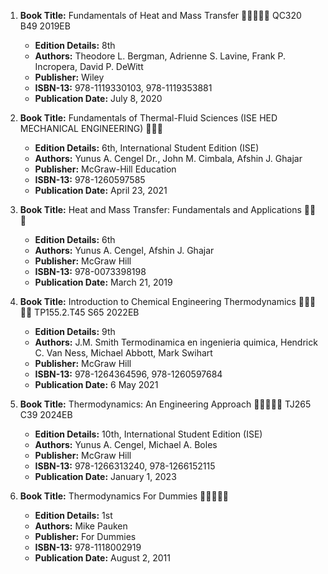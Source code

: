 1. **Book Title:** Fundamentals of Heat and Mass Transfer 🚨🚨🚨🚨🚨 QC320 B49 2019EB
   - **Edition Details:** 8th
   - **Authors:** Theodore L. Bergman, Adrienne S. Lavine, Frank P. Incropera, David P. DeWitt 
   - **Publisher:** Wiley
   - **ISBN-13:** 978-1119330103, 978-1119353881
   - **Publication Date:** July 8, 2020

2. **Book Title:** Fundamentals of Thermal-Fluid Sciences (ISE HED MECHANICAL ENGINEERING) 📒🔐🚫
   - **Edition Details:** 6th, International Student Edition (ISE)
   - **Authors:** Yunus A. Cengel Dr., John M. Cimbala, Afshin J. Ghajar
   - **Publisher:** McGraw-Hill Education
   - **ISBN-13:** 978-1260597585
   - **Publication Date:** April 23, 2021

3. **Book Title:** Heat and Mass Transfer: Fundamentals and Applications 📒🔐🚫
   - **Edition Details:** 6th
   - **Authors:** Yunus A. Cengel, Afshin J. Ghajar
   - **Publisher:** McGraw Hill
   - **ISBN-13:** 978-0073398198 
   - **Publication Date:** March 21, 2019

4. **Book Title:** Introduction to Chemical Engineering Thermodynamics 🚨🚨🚨🚨🚨 TP155.2.T45 S65 2022EB
   - **Edition Details:** 9th
   - **Authors:** J.M. Smith Termodinamica en ingenieria quimica, Hendrick C. Van Ness, Michael Abbott, Mark Swihart
   - **Publisher:** McGraw Hill
   - **ISBN-13:** 978-1264364596, 978-1260597684
   - **Publication Date:** 6 May 2021

5. **Book Title:** Thermodynamics: An Engineering Approach 🚨🚨🚨🚨🚨 TJ265 C39 2024EB
   - **Edition Details:** 10th, International Student Edition (ISE)
   - **Authors:** Yunus A. Cengel, Michael A. Boles
   - **Publisher:** McGraw Hill
   - **ISBN-13:** 978-1266313240, 978-1266152115
   - **Publication Date:** January 1, 2023

6. **Book Title:** Thermodynamics For Dummies 🚨🚨🚨🚨🚨
   - **Edition Details:** 1st
   - **Authors:** Mike Pauken
   - **Publisher:** For Dummies
   - **ISBN-13:** 978-1118002919
   - **Publication Date:** August 2, 2011
